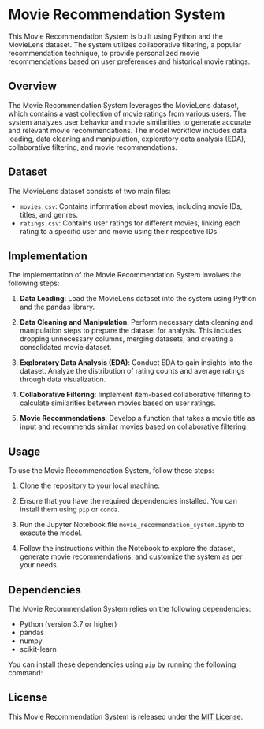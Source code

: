 # Movie Recommendation System

This Movie Recommendation System is built using Python and the MovieLens dataset. The system utilizes collaborative filtering, a popular recommendation technique, to provide personalized movie recommendations based on user preferences and historical movie ratings.

## Overview

The Movie Recommendation System leverages the MovieLens dataset, which contains a vast collection of movie ratings from various users. The system analyzes user behavior and movie similarities to generate accurate and relevant movie recommendations. The model workflow includes data loading, data cleaning and manipulation, exploratory data analysis (EDA), collaborative filtering, and movie recommendations.

## Dataset

The MovieLens dataset consists of two main files:

- `movies.csv`: Contains information about movies, including movie IDs, titles, and genres.
- `ratings.csv`: Contains user ratings for different movies, linking each rating to a specific user and movie using their respective IDs.

## Implementation

The implementation of the Movie Recommendation System involves the following steps:

1. **Data Loading**: Load the MovieLens dataset into the system using Python and the pandas library.

2. **Data Cleaning and Manipulation**: Perform necessary data cleaning and manipulation steps to prepare the dataset for analysis. This includes dropping unnecessary columns, merging datasets, and creating a consolidated movie dataset.

3. **Exploratory Data Analysis (EDA)**: Conduct EDA to gain insights into the dataset. Analyze the distribution of rating counts and average ratings through data visualization.

4. **Collaborative Filtering**: Implement item-based collaborative filtering to calculate similarities between movies based on user ratings.

5. **Movie Recommendations**: Develop a function that takes a movie title as input and recommends similar movies based on collaborative filtering.

## Usage

To use the Movie Recommendation System, follow these steps:

1. Clone the repository to your local machine.

2. Ensure that you have the required dependencies installed. You can install them using `pip` or `conda`.

3. Run the Jupyter Notebook file `movie_recommendation_system.ipynb` to execute the model.

4. Follow the instructions within the Notebook to explore the dataset, generate movie recommendations, and customize the system as per your needs.

## Dependencies

The Movie Recommendation System relies on the following dependencies:

- Python (version 3.7 or higher)
- pandas
- numpy
- scikit-learn

You can install these dependencies using `pip` by running the following command:


## License

This Movie Recommendation System is released under the [MIT License](LICENSE).

